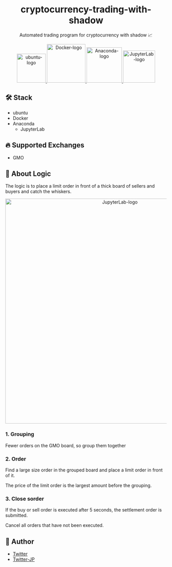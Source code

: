 <div align="center">

# cryptocurrency-trading-with-shadow

Automated trading program for cryptocurrency with shadow :chart_with_upwards_trend:

<a href="https://ubuntu.com/" target="_blank">
  <img width="90" alt="ubuntu-logo" src="https://user-images.githubusercontent.com/42294938/136695374-bf08e2da-217f-4a5e-ad75-f97b58d01fa6.png" />
</a>

<a href="https://www.docker.com/" target="_blank">
  <img width="120" alt="Docker-logo" src="https://user-images.githubusercontent.com/42294938/136694984-5897ffef-afef-49fb-95a1-3a1fe376cbe3.png" />
</a>
<a href="https://www.anaconda.com/" target="_blank">
  <img width="110" alt="Anaconda-logo" src="https://user-images.githubusercontent.com/42294938/136695102-ff45bc3c-98ff-4a7d-ba84-d1f4cb1bb30e.png" />
</a>

<a href="https://jupyterlab.readthedocs.io/" target="_blank">
  <img width="100" alt="JupyterLab-logo" src="https://user-images.githubusercontent.com/42294938/136695067-c278fdd9-f3fa-49fd-a981-2bbccc3e9293.png" />
</a>
</div>

## :hammer_and_wrench: Stack

- ubuntu
- Docker
- Anaconda
  - JupyterLab

## :fire: Supported Exchanges

- GMO

## :star2: About Logic

The logic is to place a limit order in front of a thick board of sellers and buyers and catch the whiskers.</br>

<div align="center">
  <img width="700" alt="JupyterLab-logo" src="https://user-images.githubusercontent.com/42294938/137625602-e63d3ecf-334c-4e01-a2ad-4cd6b7dd99e2.jpg" />
</div>

### 1. Grouping

Fewer orders on the GMO board, so group them together

### 2. Order

Find a large size order in the grouped board and place a limit order in front of it.

The price of the limit order is the largest amount before the grouping.

### 3. Close sorder

If the buy or sell order is executed after 5 seconds, the settlement order is submitted.

Cancel all orders that have not been executed.

## :memo: Author

- [Twitter](https://twitter.com/masakiapp)
- [Twitter-JP](https://twitter.com/masakifukunishi)

